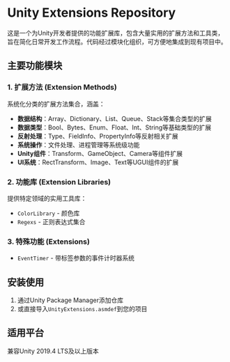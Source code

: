 # Unity Extensions Repository

这是一个为Unity开发者提供的功能扩展库，包含大量实用的扩展方法和工具类，旨在简化日常开发工作流程。代码经过模块化组织，可方便地集成到现有项目中。

## 主要功能模块

### 1. 扩展方法 (Extension Methods)
系统化分类的扩展方法集合，涵盖：
- **数据结构**：Array、Dictionary、List、Queue、Stack等集合类型的扩展
- **数据类型**：Bool、Bytes、Enum、Float、Int、String等基础类型的扩展
- **反射处理**：Type、FieldInfo、PropertyInfo等反射相关扩展
- **系统操作**：文件处理、进程管理等系统级功能
- **Unity组件**：Transform、GameObject、Camera等组件扩展
- **UI系统**：RectTransform、Image、Text等UGUI组件的扩展

### 2. 功能库 (Extension Libraries)
提供特定领域的实用工具库：
- `ColorLibrary` - 颜色库
- `Regexs` - 正则表达式集合

### 3. 特殊功能 (Extensions)
- `EventTimer` - 带标签参数的事件计时器系统

## 安装使用
1. 通过Unity Package Manager添加仓库
2. 或直接导入`UnityExtensions.asmdef`到您的项目

## 适用平台
兼容Unity 2019.4 LTS及以上版本
